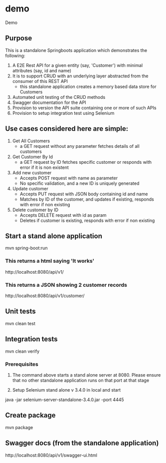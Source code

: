 # demo
Demo


## Purpose

This is a standalone Springboots application which demonstrates the following:

1. A E2E Rest API for a given entity (say, 'Customer') with minimal attributes (say, id and name) 
2. It is to support CRUD with an underlying layer abstracted from the consumer of this REST API
	- this standalone application creates a memory based data store for Customers 
3. Automated unit testing of the CRUD methods
4. Swagger documentation for the API
5. Provision to version the API suite containing one or more of such APIs	
6. Provision to setup integration test using Selenium


## Use cases considered here are simple:

1. Get All Customers
	- a GET request without any parameter fetches details of all customers
2. Get Customer By Id
	- a GET request by ID fetches specific customer or responds with error if it is non existent
3. Add new customer 
	- Accepts POST request with name as parameter
	- No specific validation, and a new ID is uniquely generated
4. Update customer 
	- Accepts PUT request with JSON body containing id and name
	- Matches by ID of the customer, and updates if existing, responds with error if non existing
5. Delete customer by ID
	- Accepts DELETE request with id as param
	- Deletes if customer is existing, responds with error if non existing


## Start a stand alone application
mvn spring-boot:run

### This returns a html saying 'It works'

http://localhost:8080/api/v1/

	
### This returns a JSON showing 2 customer records

http://localhost:8080/api/v1/customer/



## Unit tests
mvn clean test


## Integration tests 
mvn clean verify

### Prerequisites

1. The command above starts a stand alone server at 8080. Please ensure that no other standalone application runs on that port at that stage

2. Setup Selenium stand alone v 3.4.0 in local and start

java -jar selenium-server-standalone-3.4.0.jar -port 4445



## Create package 
mvn package


## Swagger docs (from the standalone application)
http://localhost:8080/api/v1/swagger-ui.html